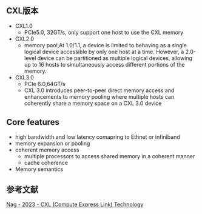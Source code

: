 ## CXL版本
- CXL1.0
	- PCIe5.0, 32GT/s, only support one host to use the CXL memory
- CXL2.0
	- memory pool,At 1.0/1.1, a device is limited to behaving as a single logical device accessible by only one host at a time. However, a 2.0-level device can be partitioned as multiple logical devices, allowing up to 16 hosts to simultaneously access different portions of the memory.
- CXL3.0
	- PCIe 6.0,64GT/s
	- CXL 3.0 introduces peer-to-peer direct memory access and enhancements to memory pooling where multiple hosts can coherently share a memory space on a CXL 3.0 device
## Core features
- high bandwidth and low latency comapring to Ethnet or infiniband
- memory expansion or pooling
- coherent memory access
	- multiple processors to access shared memory in a coherent manner
	- cache coherence
- Memory semantics

## 参考文献
[Nag - 2023 - CXL (Compute Express Link) Technology](../../../zotero/storage/ZG453YXQ/Nag%20-%202023%20-%20CXL%20(Compute%20Express%20Link)%20Technology.pdf)